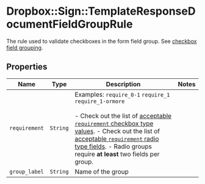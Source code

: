# Dropbox::Sign::TemplateResponseDocumentFieldGroupRule

The rule used to validate checkboxes in the form field group. See [checkbox field grouping](/api/reference/constants/#checkbox-field-grouping).

## Properties

| Name | Type | Description | Notes |
| ---- | ---- | ----------- | ----- |
| `requirement` | ```String``` |  Examples: `require_0-1` `require_1` `require_1-ormore`<br><br>- Check out the list of [acceptable `requirement` checkbox type values](/api/reference/constants/#checkbox-field-grouping). - Check out the list of [acceptable `requirement` radio type fields](/api/reference/constants/#radio-field-grouping). - Radio groups require **at least** two fields per group.  |  |
| `group_label` | ```String``` |  Name of the group  |  |

